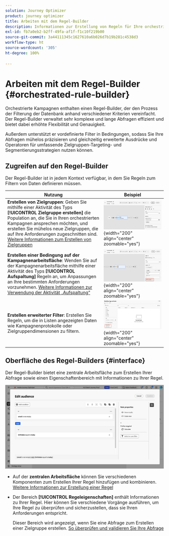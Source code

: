 ```yaml
---
solution: Journey Optimizer
product: journey optimizer
title: Arbeiten mit dem Regel-Builder
description: Informationen zur Erstellung von Regeln für Ihre orchestrierten Kampagnen
exl-id: fb7a0eb2-b2ff-49fa-af1f-f1c10f219b00
source-git-commit: 3a44111345c1627610a6b026d7b19b281c4538d3
workflow-type: ht
source-wordcount: '305'
ht-degree: 100%

---
```



# Arbeiten mit dem Regel-Builder {#orchestrated-rule-builder}

Orchestrierte Kampagnen enthalten einen Regel-Builder, der den Prozess der Filterung der Datenbank anhand verschiedener Kriterien vereinfacht. Der Regel-Builder verwaltet sehr komplexe und lange Abfragen effizient und bietet dabei erhöhte Flexibilität und Genauigkeit. 

Außerdem unterstützt er vordefinierte Filter in Bedingungen, sodass Sie Ihre Abfragen mühelos präzisieren und gleichzeitig erweiterte Ausdrücke und Operatoren für umfassende Zielgruppen-Targeting- und Segmentierungsstrategien nutzen können.

## Zugreifen auf den Regel-Builder

Der Regel-Builder ist in jedem Kontext verfügbar, in dem Sie Regeln zum Filtern von Daten definieren müssen.

| Nutzung | Beispiel |
|  ---  |  ---  |
| **Erstellen von Zielgruppen**: Geben Sie mithilfe einer Aktivität des Typs **[!UICONTROL Zielgruppe erstellen]** die Population an, die Sie in Ihren orchestrierten Kampagnen ansprechen möchten, und erstellen Sie mühelos neue Zielgruppen, die auf Ihre Anforderungen zugeschnitten sind. [Weitere Informationen zum Erstellen von Zielgruppen](../orchestrated/activities/build-audience.md) | ![Bild, das den Zugriff auf die Benutzeroberfläche zur Zielgruppenerstellung zeigt](assets/query-access-audience.png){width="200" align="center" zoomable="yes"} |
| **Erstellen einer Bedingung auf der Kampagnenarbeitsfläche**: Wenden Sie auf der Kampagnenarbeitsfläche mithilfe einer Aktivität des Typs **[!UICONTROL Aufspaltung]** Regeln an, um Anpassungen an Ihre bestimmten Anforderungen vorzunehmen. [Weitere Informationen zur Verwendung der Aktivität „Aufspaltung“](../orchestrated/activities/split.md) | ![Bild, das den Zugriff auf Optionen zur Workflow-Anpassung zeigt](assets/query-access-split.png){width="200" align="center" zoomable="yes"} |
| **Erstellen erweiterter Filter**: Erstellen Sie Regeln, um die in Listen angezeigten Daten wie Kampagnenprotokolle oder Zielgruppendimensionen zu filtern. | ![Bild, das die Anpassung von Listenfiltern zeigt](assets/query-access-advanced-filters.png){width="200" align="center" zoomable="yes"} |

## Oberfläche des Regel-Builders {#interface}

Der Regel-Builder bietet eine zentrale Arbeitsfläche zum Erstellen Ihrer Abfrage sowie einen Eigenschaftenbereich mit Informationen zu Ihrer Regel.

![Bild, das die Oberfläche des Regel-Builders zeigt](assets/rule-builder-interface.png)

* Auf der **zentralen Arbeitsfläche** können Sie verschiedenen Komponenten zum Erstellen Ihrer Regel hinzufügen und kombinieren. [Weitere Informationen zur Erstellung einer Regel](../orchestrated/build-query.md)

* Der Bereich **[!UICONTROL Regeleigenschaften]** enthält Informationen zu Ihrer Regel. Hier können Sie verschiedene Vorgänge ausführen, um Ihre Regel zu überprüfen und sicherzustellen, dass sie Ihren Anforderungen entspricht.

  Dieser Bereich wird angezeigt, wenn Sie eine Abfrage zum Erstellen einer Zielgruppe erstellen. [So überprüfen und validieren Sie Ihre Abfrage](build-query.md#check-and-validate-your-query)
